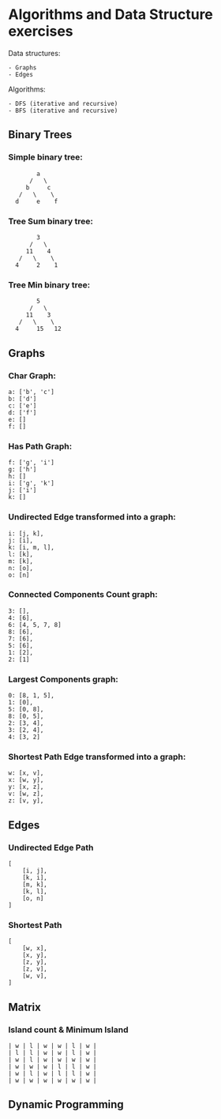 # Algorithms and Data Structure exercises
Data structures:

    - Graphs
    - Edges

Algorithms:

    - DFS (iterative and recursive)
    - BFS (iterative and recursive)

## Binary Trees

### Simple binary tree:
            a
          /   \
         b     c
       /   \    \
      d     e    f

### Tree Sum binary tree:
            3
          /   \
         11    4
       /   \    \
      4     2    1

### Tree Min binary tree:
            5
          /   \
         11    3
       /   \    \
      4     15   12

## Graphs

### Char Graph:
    a: ['b', 'c']
    b: ['d']
    c: ['e']
    d: ['f']
    e: []
    f: []

### Has Path Graph:
    f: ['g', 'i']
    g: ['h']
    h: []
    i: ['g', 'k']
    j: ['i']
    k: []

### Undirected Edge transformed into a graph:
    i: [j, k],
    j: [i],
    k: [i, m, l],
    l: [k],
    m: [k],
    n: [o],
    o: [n]

### Connected Components Count graph:
    3: [],
    4: [6],
    6: [4, 5, 7, 8]
    8: [6],
    7: [6],
    5: [6],
    1: [2],
    2: [1]

### Largest Components graph:
    0: [8, 1, 5],
    1: [0],
    5: [0, 8],
    8: [0, 5],
    2: [3, 4],
    3: [2, 4],
    4: [3, 2]

### Shortest Path Edge transformed into a graph:
    w: [x, v],
    x: [w, y],
    y: [x, z],
    v: [w, z],
    z: [v, y],

## Edges

### Undirected Edge Path
    [
        [i, j],
        [k, i],
        [m, k],
        [k, l],
        [o, n]
    ]

### Shortest Path
    [
        [w, x],
        [x, y],
        [z, y],
        [z, v],
        [w, v],
    ]

## Matrix

### Island count & Minimum Island
    | w | l | w | w | l | w |
    | l | l | w | w | l | w |
    | w | l | w | w | w | w |
    | w | w | w | l | l | w |
    | w | l | w | l | l | w |
    | w | w | w | w | w | w |

## Dynamic Programming